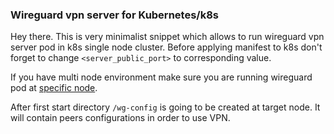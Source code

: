 ### Wireguard vpn server for Kubernetes/k8s

Hey there. 
This is very minimalist snippet which allows to run wireguard vpn server pod in k8s single node cluster. 
Before applying manifest to k8s don't forget to change `<server_public_port>` to corresponding value.

If you have multi node environment make sure you are running wireguard pod at [specific node](https://kubernetes.io/docs/concepts/scheduling-eviction/assign-pod-node/).

After first start directory `/wg-config` is going to be created at target node. It will contain peers configurations in order to use VPN. 
